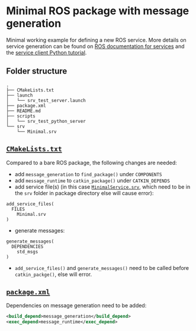 # Minimal ROS package with message generation
Minimal working example for defining a new ROS service. More details on service generation can be found on
[ROS documentation for services](https://wiki.ros.org/srv) and the
[service client Python tutorial](http://wiki.ros.org/ROS/Tutorials/WritingServiceClient(python)).

## Folder structure
```
.
├── CMakeLists.txt
├── launch
│   └── srv_test_server.launch
├── package.xml
├── README.md
├── scripts
│   └── srv_test_python_server
└── srv
    └── Minimal.srv
```

## [`CMakeLists.txt`](CMakeLists.txt)
Compared to a bare ROS package, the following changes are needed:
* add `message_generation` to `find_package()` under `COMPONENTS`
* add `message_runtime` to `catkin_package()` under `CATKIN_DEPENDS`
* add service file(s) (in this case [`MinimalService.srv`](srv/Minimal.srv), which need to be in the `srv` folder in package
directory else will cause error):
```
add_service_files(
  FILES
    Minimal.srv
)
```
* generate messages:
```
generate_messages(
  DEPENDENCIES
    std_msgs
)
```
* `add_service_files()` and `generate_messages()` need to be called before `catkin_packge()`, else will error.

## [`package.xml`](package.xml)
Dependencies on message generation need to be added:
```XML
<build_depend>message_generation</build_depend>
<exec_depend>message_runtime</exec_depend>
```
